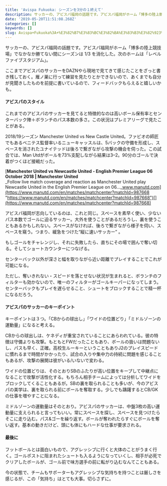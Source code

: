 ```yaml
---
title: 'Avispa Fukuoka: シーズンを3分の１終えて'
description: サッカーの、アビスパ福岡の話題です。アビスパ福岡がホーム「博多の陸上競技場」でなかなか勝てない間にシーズンは 1/3 を消化した。次のホームは「レベルファイブスタジアム」。
date: '2019-05-20T11:51:08.268Z'
categories: []
keywords: []
slug: Avispa+Fukuoka%3A+%E3%82%B7%E3%83%BC%E3%82%BA%E3%83%B3%E3%82%923%E5%88%86%E3%81%AE%EF%BC%91%E7%B5%82%E3%81%88%E3%81%A6
---
```

サッカーの、アビスパ福岡の話題です。アビスパ福岡がホーム「博多の陸上競技場」でなかなか勝てない間にシーズンは 1/3 を消化した。次のホームは「レベルファイブスタジアム」。

ここまでアビスパのサッカーをDAZNやら現地で見てきて感じたことをざっと書き残しておく。雁ノ巣に行って練習を見たりとかできないので、あくまでも自分が見聞きしたものを前提に書いているので、フィードバックもらえると嬉しいかも。

#### アビスパのスタイル

これまでのアビスパのサッカーを見てると特徴的なのは高いボール保有率とセンターバック陣＋ボランチのパス本数の多さ。この状況はプレミアリーグで見たことがある。

2018/19シーズン Manchester United vs New Castle United。ファビオの師匠でもあるベニテス監督率いるニューキャッスルは、5バックの守備を形成し、スペースを消されたユナイテッドは後ろで繋ぎながら攻撃の機会を伺った。この試合では、Man Utdがボールを73%支配しながら結果は3–2。90分のゴールで決着がつくほど接戦だった。

[**Manchester United vs Newcastle United - English Premier League 06 October 2018 | Manchester United**  
_Follow live match coverage and reaction as Manchester United play Newcastle United in the English Premier League on 06…_www.manutd.com](https://www.manutd.com/en/matches/matchcenter?matchId=987668 "https://www.manutd.com/en/matches/matchcenter?matchId=987668")[](https://www.manutd.com/en/matches/matchcenter?matchId=987668)

アビスパ福岡が志向しているのは、これと同じ。スペースを素早く使い、少ないパス本数でゴールに迫るサッカー。大外を使うことがあるだろうし、裏を使うこともあるかもしれない。スペースがなければ、後ろで繋ぎながら様子を伺い、スペースを窺う。つまり、緩急をつけた“縦に速いサッカー” 。

もしゴールをチャレンジし、それに失敗したら、直ちにその場で囲んで奪い切る。そしてショートカウンターにつなげる。

センターバック以外が深さと幅を取りながら近い距離でプレイすることでこれが可能になる。

ただし、奪いきれない・スピードを落とせない状況が生まれると、ボランチのフィルターも効かないので、唯一のフィルターがゴールキーパーになってしまう。センターバックもプレイを遅らせること、シュートをブロックすることで精一杯になるだろう。

#### アビスパのサッカーのキーポイント

キーポイントは３つ。「CBからの球出し」「ワイドの位置どり」「ミドルゾーンの運動量」になると考える。

CBからの球出しは、ケネディが重宝されていることにあらわれている。彼の特徴は守備よりも攻撃。もともとFWだったこともあり、ボールの扱いは問題ないし、パスも早く、正確。高校生ルーキーということもありJ2のプレイスピードに慣れるまで時間がかかったり、試合の入りや集中力の持続に問題を感じることもあるが、攻撃の展開は彼がいる/いないで変わる。

ワイドの位置どりは、そのとおりSBのふたりが高い位置をキープして中継点になることで攻撃が活性化する。もちろん相手チームによっては分析してワイドをブロックしてくることもあるが。SBの裏を取られることも多いが、今のアビスパの美学は、裏を取られる前にボールを奪取する。少しでも躊躇するとCB/GKの仕事を増やすことになる。

ミドルゾーンの運動量はそのとおり。アビスパのサッカーは、中盤3枚の高い運動量に支えられると言ってもいい。常にスペースを探し、スペースを見つけたらそこに走り込む。パス&ゴーを繰り返す。ボールが奪われたらすぐにボールを奪い返す。基本の動きだけど、頭にも体にもハードな仕事が要求される。

#### 最後に

フットボールとは面白いもので、アグレッシブに行くと大体のことがうまく行く。ゴールポストに阻まれたシュートも入るようになっていくし、相手が必死でクリアしたボールが、ゴール前で味方選手の前に転がり込むなんてこともある。

今の状態で、チームもサポーターもアグレッシブな気持ちを持つことは厳しさを感じるが、この「気持ち」はとても大事。切らさずに。